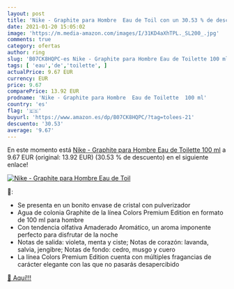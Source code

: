 ```yaml
---
layout: post
title: 'Nike - Graphite para Hombre  Eau de Toil con un 30.53 % de descuento'
date: 2021-01-20 15:05:02
image: 'https://m.media-amazon.com/images/I/31KD4aXhTPL._SL200_.jpg'
comments: true
category: ofertas
author: ring
slug: 'B07CK8HQPC-es Nike - Graphite para Hombre Eau de Toilette 100 ml'
tags: [ 'eau','de','toilette', ]
actualPrice: 9.67 EUR
currency: EUR
price: 9.67
comparePrice: 13.92 EUR
prodname: 'Nike - Graphite para Hombre  Eau de Toilette  100 ml'
country: 'es'
flag: '🇪🇸'
buyurl: 'https://www.amazon.es/dp/B07CK8HQPC/?tag=tolees-21'
descuento: '30.53'
average: '9.67'
---
```


En este momento está [Nike - Graphite para Hombre  Eau de Toilette  100 ml](https://www.amazon.es/dp/B07CK8HQPC/?tag=tolees-21) a 9.67 EUR (original: 13.92 EUR) (30.53 %  de descuento) en el siguiente enlace!

[![Nike - Graphite para Hombre  Eau de Toil](https://m.media-amazon.com/images/I/31KD4aXhTPL._SL200_.jpg)](https://www.amazon.es/dp/B07CK8HQPC/?tag=tolees-21)

🔎:

- Se presenta en un bonito envase de cristal con pulverizador
- Agua de colonia Graphite de la línea Colors Premium Edition en formato de 100 ml para hombre
- Con tendencia olfativa Amaderado Aromático, un aroma imponente perfecto para disfrutar de la noche
- Notas de salida: violeta, menta y ciste; Notas de corazón: lavanda, salvia, jengibre; Notas de fondo: cedro, musgo y cuero
- La línea Colors Premium Edition cuenta con múltiples fragancias de carácter elegante con las que no pasarás desapercibido

[🛒 Aquí!!!](https://www.amazon.es/dp/B07CK8HQPC/?tag=tolees-21)
